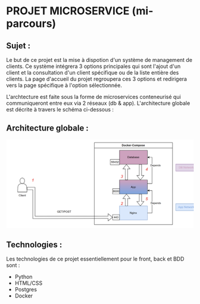 # PROJET MICROSERVICE (mi-parcours)

## Sujet :

Le but de ce projet est la mise à dispotion d'un système de management de clients. Ce système intégrera 3 options principales qui sont l'ajout d'un client et la consultation d'un client spécifique ou de la liste entière des clients. La page d'accueil du projet regroupera ces 3 options et redirigera vers la page spécifique à l'option sélectionnée.


L'archtecture est faite sous la forme de microservices conteneurisé qui communiqueront entre eux via 2 réseaux (db & app). L'architecture globale est décrite à travers le schéma ci-dessous :


## Architecture globale :

![image](https://github.com/agomesdacosta3/MicroService_Exo/blob/main/Architecture.png)

## Technologies :

Les technologies de ce projet essentiellement pour le front, back et BDD sont :
- Python
- HTML/CSS
- Postgres
- Docker
